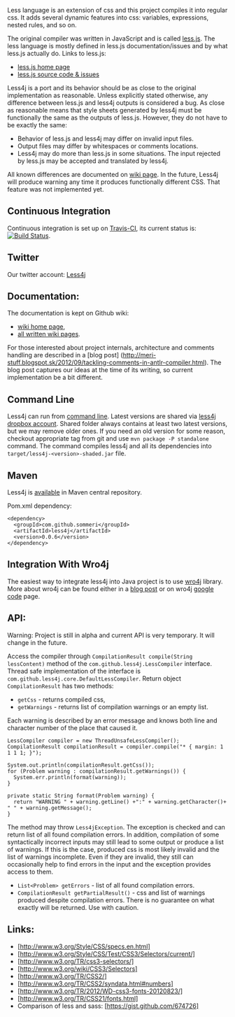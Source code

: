 Less language is an extension of css and this project compiles it into regular css. It adds several dynamic features into css: variables, expressions, nested rules, and so on. 

The original compiler was written in JavaScript and is called [less.js](http://lesscss.org/). The less language is mostly defined in less.js documentation/issues and by what less.js actually do. Links to less.js:
* [less.js home page](http://lesscss.org/) 
* [less.js source code & issues](https://github.com/cloudhead/less.js) 

Less4j is a port and its behavior should be as close to the original implementation as reasonable. Unless explicitly stated otherwise, any difference between less.js and less4j outputs is considered a bug. As close as reasonable means that style sheets generated by less4j must be functionally the same as the outputs of less.js. However, they do not have to be exactly the same:
* Behavior of less.js and less4j may differ on invalid input files.
* Output files may differ by whitespaces or comments locations.
* Less4j may do more than less.js in some situations. The input rejected by less.js may be accepted and translated by less4j. 

All known differences are documented on [wiki page](https://github.com/SomMeri/less4j/wiki/Differences-Between-Less.js-and-Less4j). In the future, Less4j will produce warning any time it produces functionally different CSS. That feature was not implemented yet.

## Continuous Integration
Continuous integration is set up on [Travis-CI](http://travis-ci.org/SomMeri/less4j), its current status is: [![Build Status](https://secure.travis-ci.org/SomMeri/less4j.png)](http://travis-ci.org/SomMeri/less4j).

## Twitter
Our twitter account: [Less4j](https://twitter.com/Less4j)

## Documentation:
The documentation is kept on Github wiki:
* [wiki home page](https://github.com/SomMeri/less4j/wiki),
* [all written wiki pages](https://github.com/SomMeri/less4j/wiki/_pages). 

For those interested about project internals, architecture and comments handling are described in a [blog post] (http://meri-stuff.blogspot.sk/2012/09/tackling-comments-in-antlr-compiler.html). The blog post captures our ideas at the time of its writing, so current implementation be a bit different.

## Command Line
Less4j can run from [command line](https://github.com/SomMeri/less4j/wiki/Command-Line-Options). Latest versions are shared via [less4j dropbox account](https://www.dropbox.com/sh/zcb8p27db9ou4x1/keQWIZziH8). Shared folder always contains at least two latest versions, but we may remove older ones. If you need an old version for some reason, checkout appropriate tag from git and use `mvn package -P standalone` command. The command compiles less4j and all its dependencies into `target/less4j-<version>-shaded.jar` file. 

## Maven
Less4j is [available](http://search.maven.org/#artifactdetails|com.github.sommeri|less4j|0.0.1|jar) in Maven central repository.

Pom.xml dependency:
<pre><code>&lt;dependency&gt;
  &lt;groupId&gt;com.github.sommeri&lt;/groupId&gt;
  &lt;artifactId&gt;less4j&lt;/artifactId&gt;
  &lt;version&gt;0.0.6&lt;/version&gt;
&lt;/dependency&gt;
</code></pre>

## Integration With Wro4j
The easiest way to integrate less4j into Java project is to use [wro4j](http://alexo.github.com/wro4j/) library. More about wro4j can be found either in a [blog post](http://meri-stuff.blogspot.sk/2012/08/wro4j-page-load-optimization-and-lessjs.html) or on wro4j [google code](http://code.google.com/p/wro4j/) page.

## API:
Warning: Project is still in alpha and current API is very temporary. It will change in the future. 

Access the compiler through `CompilationResult compile(String lessContent)` method of the `com.github.less4j.LessCompiler` interface. Thread safe implementation of the interface is `com.github.less4j.core.DefaultLessCompiler`. Return object `CompilationResult` has two methods: 
* `getCss` - returns compiled css,
* `getWarnings` - returns list of compilation warnings or an empty list. 

Each warning is described by an error message and knows both line and character number of the place that caused it.  

<pre><code>LessCompiler compiler = new ThreadUnsafeLessCompiler();
CompilationResult compilationResult = compiler.compile("* { margin: 1 1 1 1; }");

System.out.println(compilationResult.getCss());
for (Problem warning : compilationResult.getWarnings()) {
  System.err.println(format(warning));
}

private static String format(Problem warning) {
  return "WARNING " + warning.getLine() +":" + warning.getCharacter()+ " " + warning.getMessage();
}
</code></pre>

The method may throw `Less4jException`. The exception is checked and can return list of all found compilation errors. In addition, compilation of some syntactically incorrect inputs may still lead to some output or produce a list of warnings. If this is the case, produced css is most likely invalid and the list of warnings incomplete. Even if they are invalid, they still can occasionally help to find errors in the input and the exception provides access to them. 

* `List<Problem> getErrors` - list of all found compilation errors.
* `CompilationResult getPartialResult()` -  css and list of warnings produced despite compilation errors. There is no guarantee on what exactly will be returned. Use with caution.  

## Links:
*  [http://www.w3.org/Style/CSS/specs.en.html]
*  [http://www.w3.org/Style/CSS/Test/CSS3/Selectors/current/]
*  [http://www.w3.org/TR/css3-selectors/] 
*  [http://www.w3.org/wiki/CSS3/Selectors]
*  [http://www.w3.org/TR/CSS2/]
*  [http://www.w3.org/TR/CSS2/syndata.html#numbers]
*  [http://www.w3.org/TR/2012/WD-css3-fonts-20120823/]
*  [http://www.w3.org/TR/CSS21/fonts.html]
*  Comparison of less and sass: [https://gist.github.com/674726]


